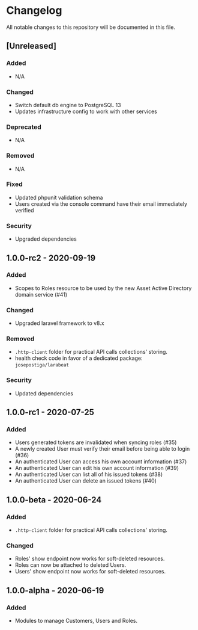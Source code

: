 # Changelog

All notable changes to this repository will be documented in this file.

## [Unreleased]

### Added

- N/A

### Changed

- Switch default db engine to PostgreSQL 13
- Updates infrastructure config to work with other services

### Deprecated

- N/A

### Removed

- N/A

### Fixed

- Updated phpunit validation schema
- Users created via the console command have their email immediately verified

### Security

- Upgraded dependencies

## 1.0.0-rc2 - 2020-09-19

### Added

- Scopes to Roles resource to be used by the new Asset Active Directory domain service (#41)

### Changed

- Upgraded laravel framework to v8.x

### Removed

- `.http-client` folder for practical API calls collections' storing.
- health check code in favor of a dedicated package: `josepostiga/larabeat`

### Security

- Updated dependencies

## 1.0.0-rc1 - 2020-07-25

### Added

- Users generated tokens are invalidated when syncing roles (#35)
- A newly created User must verify their email before being able to login (#36)
- An authenticated User can access his own account information (#37)
- An authenticated User can edit his own account information (#39)
- An authenticated User can list all of his issued tokens (#38)
- An authenticated User can delete an issued tokens (#40)

## 1.0.0-beta - 2020-06-24

### Added

- `.http-client` folder for practical API calls collections' storing.

### Changed

- Roles' show endpoint now works for soft-deleted resources.
- Roles can now be attached to deleted Users.
- Users' show endpoint now works for soft-deleted resources.

## 1.0.0-alpha - 2020-06-19

### Added

- Modules to manage Customers, Users and Roles.
